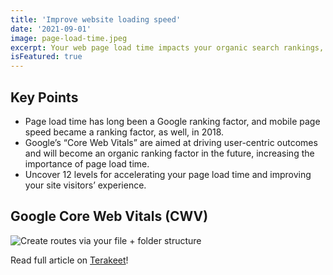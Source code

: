 ```yaml
---
title: 'Improve website loading speed'
date: '2021-09-01'
image: page-load-time.jpeg
excerpt: Your web page load time impacts your organic search rankings, site engagement, conversion rate, and more. Learn to make your site faster.
isFeatured: true
---
```


## Key Points

- Page load time has long been a Google ranking factor, and mobile page speed became a ranking factor, as well, in 2018.
- Google’s “Core Web Vitals” are aimed at driving user-centric outcomes and will become an organic ranking factor in the future, increasing the importance of page load time.
- Uncover 12 levels for accelerating your page load time and improving your site visitors’ experience.

## Google Core Web Vitals (CWV)

![Create routes via your file + folder structure](web_vitals.png)

Read full article on [Terakeet]!

[//]: # (These are reference links used in the body of this note and get stripped out when the markdown processor does its job. There is no need to format nicely because it shouldn't be seen. Thanks SO - http://stackoverflow.com/questions/4823468/store-comments-in-markdown-syntax)

   [Terakeet]: <https://terakeet.com/blog/page-load-time/>
